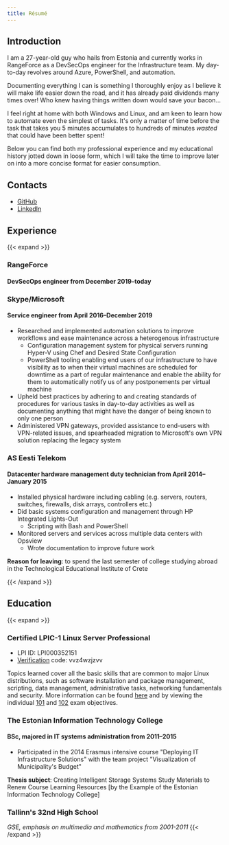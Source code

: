 ```yaml
---
title: Résumé
---
```


## Introduction

I am a 27-year-old guy who hails from Estonia and currently works in RangeForce as a DevSecOps engineer for the Infrastructure team. My day-to-day revolves around Azure, PowerShell, and automation.

Documenting everything I can is something I thoroughly enjoy as I believe it will make life easier down the road, and it has already paid dividends many times over! Who knew having things written down would save your bacon...

I feel right at home with both Windows and Linux, and am keen to learn how to automate even the simplest of tasks. It's only a matter of time before the task that takes you 5 minutes accumulates to hundreds of minutes *wasted* that could have been better spent!

Below you can find both my professional experience and my educational history jotted down in loose form, which I will take the time to improve later on into a more concise format for easier consumption.

## Contacts

- [GitHub](https://github.com/usrme)
- [LinkedIn](https://ee.linkedin.com/pub/%C3%BCllar-seerme/4a/365/ba2)

## Experience

{{< expand >}}

### RangeForce

#### DevSecOps engineer from December 2019–today

### Skype/Microsoft

#### Service engineer from April 2016–December 2019

- Researched and implemented automation solutions to improve workflows and ease maintenance across a heterogenous infrastructure
  - Configuration management system for physical servers running Hyper-V using Chef and Desired State Configuration
  - PowerShell tooling enabling end users of our infrastructure to have visibility as to when their virtual machines are scheduled for downtime as a part of regular maintenance and enable the ability for them to automatically notify us of any postponements per virtual machine
- Upheld best practices by adhering to and creating standards of procedures for various tasks in day-to-day activities as well as documenting anything that might have the danger of being known to only one person
- Administered VPN gateways, provided assistance to end-users with VPN-related issues, and spearheaded migration to Microsoft's own VPN solution replacing the legacy system

### AS Eesti Telekom

#### Datacenter hardware management duty technician from April 2014–January 2015

- Installed physical hardware including cabling (e.g. servers, routers, switches, firewalls, disk arrays, controllers etc.)
- Did basic systems configuration and management through HP Integrated Lights-Out
  - Scripting with Bash and PowerShell
- Monitored servers and services across multiple data centers with Opsview
  - Wrote documentation to improve future work

**Reason for leaving**: to spend the last semester of college studying abroad in the Technological Educational Institute of Crete

{{< /expand >}}

## Education

{{< expand >}}

### Certified LPIC-1 Linux Server Professional

- LPI ID: LPI000352151
- [Verification](https://cs.lpi.org/caf/Xamman/certification) code: vvz4wzjzvv

Topics learned cover all the basic skills that are common to major Linux distributions, such as software installation and package management, scripting, data management, administrative tasks, networking fundamentals and security. More information can be found [here](https://www.lpi.org/our-certifications/lpic-1-overview/) and by viewing the individual [101](https://www.lpi.org/our-certifications/exam-101-objectives/) and [102](https://www.lpi.org/our-certifications/exam-102-objectives/) exam objectives.

### The Estonian Information Technology College

#### BSc, majored in IT systems administration from 2011–2015

- Participated in the 2014 Erasmus intensive course "Deploying IT Infrastructure Solutions" with the team project "Visualization of Municipality's Budget"

**Thesis subject**: Creating Intelligent Storage Systems Study Materials to Renew Course Learning Resources [by the Example of the Estonian Information Technology College]

### Tallinn's 32nd High School

*GSE, emphasis on multimedia and mathematics from 2001-2011*
{{< /expand >}}
